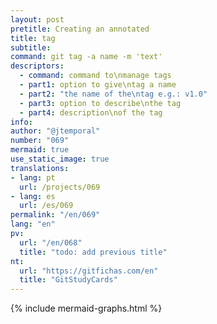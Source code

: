 ```yaml
---
layout: post
pretitle: Creating an annotated
title: tag
subtitle:
command: git tag -a name -m 'text'
descriptors:
  - command: command to\nmanage tags
  - part1: option to give\ntag a name
  - part2: "the name of the\ntag e.g.: v1.0"
  - part3: option to describe\nthe tag
  - part4: description\nof the tag
info: 
author: "@jtemporal"
number: "069"
mermaid: true
use_static_image: true
translations:
- lang: pt
  url: /projects/069
- lang: es
  url: /es/069   
permalink: "/en/069"
lang: "en"
pv:
  url: "/en/068"
  title: "todo: add previous title"
nt:
  url: "https://gitfichas.com/en"
  title: "GitStudyCards"
---
```


{% include mermaid-graphs.html %}